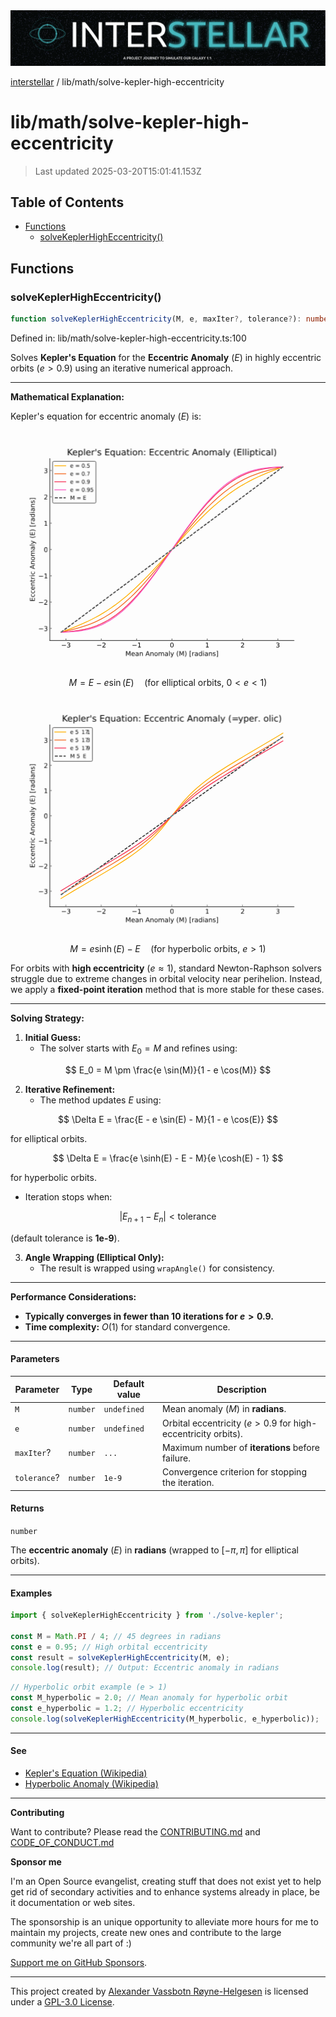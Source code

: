 <div><img alt="SPECCER logo" src="https://raw.githubusercontent.com/phun-ky/interstellar/main/public/interstellar-header.png" style="max-height:120px;"/></div>

[interstellar](../../README.md) / lib/math/solve-kepler-high-eccentricity

# lib/math/solve-kepler-high-eccentricity

> Last updated 2025-03-20T15:01:41.153Z

## Table of Contents

- [Functions](#functions)
  - [solveKeplerHighEccentricity()](#solvekeplerhigheccentricity)

## Functions

### solveKeplerHighEccentricity()

```ts
function solveKeplerHighEccentricity(M, e, maxIter?, tolerance?): number;
```

Defined in: lib/math/solve-kepler-high-eccentricity.ts:100

Solves **Kepler's Equation** for the **Eccentric Anomaly** ($E$) in highly
eccentric orbits ($e > 0.9$) using an iterative numerical approach.

---

**Mathematical Explanation:**

Kepler's equation for eccentric anomaly ($E$) is:

<svg xmlns="http://www.w3.org/2000/svg" xmlns:xlink="http://www.w3.org/1999/xlink" viewBox="0 0 576 432"><path d="M0 432h576V0H0z" style="fill:transparent"/><path d="M72 384.48h446.4V51.84H72z" style="fill:transparent"/><defs><path id="a" d="M0 0v-3.5" style="stroke:#fff;mix-blend-mode:difference;stroke-width:.8"/></defs><use xlink:href="#a" x="101.436" y="384.48" style="fill:#fff;stroke:#fff;mix-blend-mode:difference;stroke-width:.8"/><g style="fill:#fff;mix-blend-mode:difference" transform="matrix(.12 0 0 -.12 92.59 397.098)"><defs><path id="b" d="M678 2272h4006v-531H678v531z" transform="scale(.01563)"/><path id="c" d="M2597 2516q453-97 707-404 255-306 255-756 0-690-475-1069Q2609-91 1734-91q-293 0-604 58T488 141v609q262-153 574-231 313-78 654-78 593 0 904 234t311 681q0 413-289 645-289 233-804 233h-544v519h569q465 0 712 186t247 536q0 359-255 551-254 193-729 193-260 0-557-57-297-56-653-174v562q360 100 674 150t592 50q719 0 1137-327 419-326 419-882 0-388-222-655t-631-370z" transform="scale(.01563)"/></defs><use xlink:href="#b"/><use xlink:href="#c" x="83.789"/></g><use xlink:href="#a" x="166.024" y="384.48" style="fill:#fff;stroke:#fff;mix-blend-mode:difference;stroke-width:.8"/><g style="fill:#fff;mix-blend-mode:difference" transform="matrix(.12 0 0 -.12 157.179 397.098)"><defs><path id="d" d="M1228 531h2203V0H469v531q359 372 979 998 621 627 780 809 303 340 423 576 121 236 121 464 0 372-261 606-261 235-680 235-297 0-627-103-329-103-704-313v638q381 153 712 231 332 78 607 78 725 0 1156-363 431-362 431-968 0-288-108-546-107-257-392-607-78-91-497-524-418-433-1181-1211z" transform="scale(.01563)"/></defs><use xlink:href="#b"/><use xlink:href="#d" x="83.789"/></g><use xlink:href="#a" x="230.612" y="384.48" style="fill:#fff;stroke:#fff;mix-blend-mode:difference;stroke-width:.8"/><g style="fill:#fff;mix-blend-mode:difference" transform="matrix(.12 0 0 -.12 221.767 397.098)"><defs><path id="e" d="M794 531h1031v3560L703 3866v575l1116 225h631V531h1031V0H794v531z" transform="scale(.01563)"/></defs><use xlink:href="#b"/><use xlink:href="#e" x="83.789"/></g><use xlink:href="#a" x="295.2" y="384.48" style="fill:#fff;stroke:#fff;mix-blend-mode:difference;stroke-width:.8"/><g style="fill:#fff;mix-blend-mode:difference" transform="matrix(.12 0 0 -.12 291.382 397.098)"><defs><path id="f" d="M2034 4250q-487 0-733-480-245-479-245-1442 0-959 245-1439 246-480 733-480 491 0 736 480 246 480 246 1439 0 963-246 1442-245 480-736 480zm0 500q785 0 1199-621 414-620 414-1801 0-1178-414-1799Q2819-91 2034-91q-784 0-1198 620-414 621-414 1799 0 1181 414 1801 414 621 1198 621z" transform="scale(.01563)"/></defs><use xlink:href="#f"/></g><use xlink:href="#a" x="359.788" y="384.48" style="fill:#fff;stroke:#fff;mix-blend-mode:difference;stroke-width:.8"/><use xlink:href="#e" style="fill:#fff;mix-blend-mode:difference" transform="matrix(.12 0 0 -.12 355.97 397.098)"/><use xlink:href="#a" x="424.376" y="384.48" style="fill:#fff;stroke:#fff;mix-blend-mode:difference;stroke-width:.8"/><use xlink:href="#d" style="fill:#fff;mix-blend-mode:difference" transform="matrix(.12 0 0 -.12 420.558 397.098)"/><use xlink:href="#a" x="488.964" y="384.48" style="fill:#fff;stroke:#fff;mix-blend-mode:difference;stroke-width:.8"/><use xlink:href="#c" style="fill:#fff;mix-blend-mode:difference" transform="matrix(.12 0 0 -.12 485.146 397.098)"/><g style="fill:#fff;mix-blend-mode:difference" transform="matrix(.12 0 0 -.12 210.049 412.712)"><defs><path id="g" d="M628 4666h941l1190-3175 1197 3175h941V0h-616v4097L3078 897h-634L1241 4097V0H628v4666z" transform="scale(.01563)"/><path id="h" d="M3597 1894v-281H953q38-594 358-905t892-311q331 0 642 81t618 244V178Q3153 47 2828-22t-659-69q-838 0-1327 487-489 488-489 1320 0 859 464 1363 464 505 1252 505 706 0 1117-455 411-454 411-1235zm-575 169q-6 471-264 752-258 282-683 282-481 0-770-272t-333-766l2050 4z" transform="scale(.01563)"/><path id="i" d="M2194 1759q-697 0-966-159t-269-544q0-306 202-486 202-179 548-179 479 0 768 339t289 901v128h-572zm1147 238V0h-575v531q-197-318-491-470T1556-91q-537 0-855 302-317 302-317 808 0 590 395 890 396 300 1180 300h807v57q0 397-261 614t-733 217q-300 0-585-72-284-72-546-216v532q315 122 612 182 297 61 578 61 760 0 1135-394 375-393 375-1193z" transform="scale(.01563)"/><path id="j" d="M3513 2113V0h-575v2094q0 497-194 743-194 247-581 247-466 0-735-297-269-296-269-809V0H581v3500h578v-544q207 316 486 472 280 156 646 156 603 0 912-373 310-373 310-1098z" transform="scale(.01563)"/><path id="k" d="m2188 4044-857-2322h1716l-859 2322zm-357 622h716L4325 0h-656l-425 1197H1141L716 0H50l1781 4666z" transform="scale(.01563)"/><path id="l" d="M1959 3097q-462 0-731-361t-269-989q0-628 267-989 268-361 733-361 460 0 728 362 269 363 269 988 0 622-269 986-268 364-728 364zm0 487q750 0 1178-488 429-487 429-1349 0-859-429-1349Q2709-91 1959-91q-753 0-1180 489-426 490-426 1349 0 862 426 1349 427 488 1180 488z" transform="scale(.01563)"/><path id="m" d="M3328 2828q216 388 516 572t706 184q547 0 844-383 297-382 297-1088V0h-578v2094q0 503-179 746-178 244-543 244-447 0-707-297-259-296-259-809V0h-578v2094q0 506-178 748t-550 242q-441 0-701-298-259-298-259-808V0H581v3500h578v-544q197 322 472 475t653 153q382 0 649-194 267-193 395-562z" transform="scale(.01563)"/><path id="n" d="M603 4863h575V0H603v4863z" transform="scale(.01563)"/><path id="o" d="M2059-325q-243-625-475-815-231-191-618-191H506v481h338q237 0 368 113 132 112 291 531l103 262L191 3500h609L1894 763l1094 2737h609L2059-325z" transform="scale(.01563)"/><path id="p" d="M1984 4856q-418-718-622-1422-203-703-203-1425 0-721 205-1429t620-1424h-500Q1016-109 783 600T550 2009q0 697 231 1403 232 707 703 1444h500z" transform="scale(.01563)"/><path id="q" d="M513 4856h500q468-737 701-1444 233-706 233-1403 0-700-233-1409T1013-844H513q415 716 620 1424t205 1429q0 722-205 1425-205 704-620 1422z" transform="scale(.01563)"/><path id="r" d="M550 4863h1325v-447h-750V-397h750v-447H550v5707z" transform="scale(.01563)"/><path id="s" d="M2631 2963q-97 56-211 82-114 27-251 27-488 0-749-317t-261-911V0H581v3500h578v-544q182 319 472 473 291 155 707 155 59 0 131-8 72-7 159-23l3-590z" transform="scale(.01563)"/><path id="t" d="M2906 2969v1894h575V0h-575v525q-181-312-458-464-276-152-664-152-634 0-1033 506-398 507-398 1332t398 1331q399 506 1033 506 388 0 664-152 277-151 458-463zM947 1747q0-634 261-995t717-361q456 0 718 361 263 361 263 995t-263 995q-262 361-718 361t-717-361q-261-361-261-995z" transform="scale(.01563)"/><path id="u" d="M603 3500h575V0H603v3500zm0 1363h575v-729H603v729z" transform="scale(.01563)"/><path id="v" d="M2834 3397v-544q-243 125-506 187-262 63-544 63-428 0-642-131t-214-394q0-200 153-314t616-217l197-44q612-131 870-370t258-667q0-488-386-773Q2250-91 1575-91q-281 0-586 55T347 128v594q319-166 628-249 309-82 613-82 406 0 624 139 219 139 219 392 0 234-158 359-157 125-692 241l-200 47q-534 112-772 345-237 233-237 639 0 494 350 762 350 269 994 269 318 0 599-47 282-46 519-140z" transform="scale(.01563)"/><path id="w" d="M1947 4863V-844H622v447h747v4813H622v447h1325z" transform="scale(.01563)"/></defs><use xlink:href="#g"/><use xlink:href="#h" x="86.279"/><use xlink:href="#i" x="147.803"/><use xlink:href="#j" x="209.082"/><use xlink:href="#DejaVuSans-20" x="272.461"/><use xlink:href="#k" x="304.248"/><use xlink:href="#j" x="372.656"/><use xlink:href="#l" x="436.035"/><use xlink:href="#m" x="497.217"/><use xlink:href="#i" x="594.629"/><use xlink:href="#n" x="655.908"/><use xlink:href="#o" x="683.691"/><use xlink:href="#DejaVuSans-20" x="742.871"/><use xlink:href="#p" x="774.658"/><use xlink:href="#g" x="813.672"/><use xlink:href="#q" x="899.951"/><use xlink:href="#DejaVuSans-20" x="938.965"/><use xlink:href="#r" x="970.752"/><use xlink:href="#s" x="1009.766"/><use xlink:href="#i" x="1050.879"/><use xlink:href="#t" x="1112.158"/><use xlink:href="#u" x="1175.635"/><use xlink:href="#i" x="1203.418"/><use xlink:href="#j" x="1264.697"/><use xlink:href="#v" x="1328.076"/><use xlink:href="#w" x="1380.176"/></g><defs><path id="x" d="M0 0h3.5" style="stroke:#fff;mix-blend-mode:difference;stroke-width:.8"/></defs><use xlink:href="#x" x="72" y="362.545" style="fill:#fff;stroke:#fff;mix-blend-mode:difference;stroke-width:.8"/><g style="fill:#fff;mix-blend-mode:difference" transform="matrix(.12 0 0 -.12 50.81 367.104)"><use xlink:href="#b"/><use xlink:href="#c" x="83.789"/></g><use xlink:href="#x" x="72" y="314.417" style="fill:#fff;stroke:#fff;mix-blend-mode:difference;stroke-width:.8"/><g style="fill:#fff;mix-blend-mode:difference" transform="matrix(.12 0 0 -.12 50.81 318.976)"><use xlink:href="#b"/><use xlink:href="#d" x="83.789"/></g><use xlink:href="#x" x="72" y="266.288" style="fill:#fff;stroke:#fff;mix-blend-mode:difference;stroke-width:.8"/><g style="fill:#fff;mix-blend-mode:difference" transform="matrix(.12 0 0 -.12 50.81 270.848)"><use xlink:href="#b"/><use xlink:href="#e" x="83.789"/></g><use xlink:href="#x" x="72" y="218.16" style="fill:#fff;stroke:#fff;mix-blend-mode:difference;stroke-width:.8"/><use xlink:href="#f" style="fill:#fff;mix-blend-mode:difference" transform="matrix(.12 0 0 -.12 60.865 222.72)"/><use xlink:href="#x" x="72" y="170.032" style="fill:#fff;stroke:#fff;mix-blend-mode:difference;stroke-width:.8"/><use xlink:href="#e" style="fill:#fff;mix-blend-mode:difference" transform="matrix(.12 0 0 -.12 60.865 174.59)"/><use xlink:href="#x" x="72" y="121.903" style="fill:#fff;stroke:#fff;mix-blend-mode:difference;stroke-width:.8"/><use xlink:href="#d" style="fill:#fff;mix-blend-mode:difference" transform="matrix(.12 0 0 -.12 60.865 126.462)"/><use xlink:href="#x" x="72" y="73.775" style="fill:#fff;stroke:#fff;mix-blend-mode:difference;stroke-width:.8"/><use xlink:href="#c" style="fill:#fff;mix-blend-mode:difference" transform="matrix(.12 0 0 -.12 60.865 78.334)"/><g style="fill:#fff;mix-blend-mode:difference" transform="matrix(0 -.12 -.12 0 44.314 313.246)"><defs><path id="y" d="M628 4666h2950v-532H1259V2753h2222v-531H1259V531h2375V0H628v4666z" transform="scale(.01563)"/><path id="z" d="M3122 3366v-538q-244 135-489 202t-495 67q-560 0-870-355-309-354-309-995t309-996q310-354 870-354 250 0 495 67t489 202V134Q2881 22 2623-34q-257-57-548-57-791 0-1257 497-465 497-465 1341 0 856 470 1346 471 491 1290 491 265 0 518-55 253-54 491-163z" transform="scale(.01563)"/><path id="A" d="M1172 4494v-994h1184v-447H1172V1153q0-428 117-550t477-122h590V0h-590q-666 0-919 248-253 249-253 905v1900H172v447h422v994h578z" transform="scale(.01563)"/></defs><use xlink:href="#y"/><use xlink:href="#z" x="63.184"/><use xlink:href="#z" x="118.164"/><use xlink:href="#h" x="173.145"/><use xlink:href="#j" x="234.668"/><use xlink:href="#A" x="298.047"/><use xlink:href="#s" x="337.256"/><use xlink:href="#u" x="378.369"/><use xlink:href="#z" x="406.152"/><use xlink:href="#DejaVuSans-20" x="461.133"/><use xlink:href="#k" x="492.92"/><use xlink:href="#j" x="561.328"/><use xlink:href="#l" x="624.707"/><use xlink:href="#m" x="685.889"/><use xlink:href="#i" x="783.301"/><use xlink:href="#n" x="844.58"/><use xlink:href="#o" x="872.363"/><use xlink:href="#DejaVuSans-20" x="931.543"/><use xlink:href="#p" x="963.33"/><use xlink:href="#y" x="1002.344"/><use xlink:href="#q" x="1065.527"/><use xlink:href="#DejaVuSans-20" x="1104.541"/><use xlink:href="#r" x="1136.328"/><use xlink:href="#s" x="1175.342"/><use xlink:href="#i" x="1216.455"/><use xlink:href="#t" x="1277.734"/><use xlink:href="#u" x="1341.211"/><use xlink:href="#i" x="1368.994"/><use xlink:href="#j" x="1430.273"/><use xlink:href="#v" x="1493.652"/><use xlink:href="#w" x="1545.752"/></g><path d="m92.29 369.36 19.326-7.307 11.188-4.48 9.153-3.904 8.137-3.702 8.137-3.959 7.12-3.701 7.119-3.944 7.12-4.202 7.12-4.474 7.119-4.756 7.12-5.045 7.12-5.337 7.119-5.628 7.12-5.915 7.119-6.196 7.12-6.465 8.136-7.7 8.137-8.008 9.154-9.337 10.17-10.723 11.189-12.13 15.256-16.902 30.513-33.899 11.188-12.073 10.17-10.656 9.154-9.263 8.137-7.934 8.137-7.619 7.12-6.39 7.119-6.116 7.12-5.834 7.12-5.545 7.119-5.253 7.12-4.962 7.119-4.674 7.12-4.396 7.12-4.126 7.119-3.873 7.12-3.636 8.136-3.892 8.137-3.643 9.154-3.85 10.17-4.039 14.24-5.395 4.068-1.517h0" clip-path="url(#B)" style="fill:none;stroke:#ffaf00;stroke-width:1.5;stroke-linecap:square"/><path d="m92.29 369.36 17.291-3.973 9.154-2.32 8.137-2.287 7.12-2.222 7.12-2.468 6.102-2.338 6.102-2.563 6.103-2.807 6.102-3.066 6.103-3.339 6.102-3.621 6.103-3.913 6.102-4.21 6.103-4.51 6.102-4.81 6.103-5.108 6.102-5.4 6.103-5.687 6.103-5.962 7.12-7.286 7.119-7.62 7.12-7.925 8.136-9.39 9.154-10.923 10.17-12.49 14.24-17.88 27.461-34.566 10.171-12.424 9.154-10.846 8.137-9.305 7.12-7.84 7.119-7.528 7.12-7.186 6.102-5.871 6.103-5.593 6.102-5.304 6.103-5.009 6.102-4.71 6.103-4.41 6.102-4.11 6.103-3.815 6.102-3.526 6.103-3.246 6.102-2.978 6.103-2.724 6.103-2.487 6.102-2.266 7.12-2.394 7.12-2.159 8.136-2.227 9.154-2.274 13.222-3.03 2.034-.454h0" clip-path="url(#B)" style="fill:none;stroke:#f46920;stroke-width:1.5;stroke-linecap:square"/><path d="m92.29 369.36 15.257-1.232 9.154-.974 7.12-.973 6.102-1.03 6.103-1.24 6.102-1.484 5.086-1.441 5.085-1.643 5.086-1.857 5.085-2.085 5.085-2.322 5.086-2.569 5.085-2.823 5.086-3.083 5.085-3.348 5.086-3.615 5.085-3.883 5.086-4.152 5.085-4.416 5.085-4.679 6.103-5.951 6.102-6.308 6.103-6.649 6.103-6.97 7.12-8.51 7.119-8.88 8.136-10.544 9.154-12.283 10.171-14.04 15.256-21.496 19.325-27.182 10.171-13.932 9.154-12.145 8.137-10.393 7.12-8.726 7.119-8.339 6.102-6.812 6.103-6.48 6.102-6.132 6.103-5.768 5.085-4.522 5.086-4.258 5.085-3.99 5.086-3.723 5.085-3.455 5.086-3.188 5.085-2.927 5.085-2.67 5.086-2.42 5.085-2.178 5.086-1.947 5.085-1.727 5.086-1.52 6.102-1.57 6.103-1.32 6.102-1.095 7.12-1.04 8.137-.933 10.17-.907 8.137-.621h0" clip-path="url(#B)" style="fill:none;stroke:#f53255;stroke-width:1.5;stroke-linecap:square"/><path d="m92.29 369.36 15.257-.669 8.137-.562 7.12-.7 6.102-.8 6.103-1.018 6.102-1.268 5.086-1.27 5.085-1.48 5.085-1.703 5.086-1.941 5.085-2.19 5.086-2.448 5.085-2.716 5.086-2.988 5.085-3.267 5.086-3.549 5.085-3.832 5.085-4.115 5.086-4.396 5.085-4.673 5.086-4.944 6.102-6.282 6.103-6.648 6.102-6.994 6.103-7.319 7.12-8.916 7.12-9.28 8.136-10.99 9.154-12.761 11.188-15.998 35.598-51.257 9.153-12.632 8.137-10.845 7.12-9.13 7.12-8.746 6.102-7.16 6.102-6.822 6.103-6.467 6.103-6.094 5.085-4.782 5.085-4.507 5.086-4.228 5.085-3.945 5.086-3.662 5.085-3.38 5.086-3.1 5.085-2.823 5.085-2.554 5.086-2.292 5.085-2.04 5.086-1.797 5.085-1.567 5.086-1.352 5.085-1.151 6.103-1.14 6.102-.904 7.12-.802 7.12-.58 9.153-.515 10.171-.409h0" clip-path="url(#B)" style="fill:none;stroke:#f857c1;stroke-width:1.5;stroke-linecap:square"/><path d="m92.29 369.36 405.82-302.4" clip-path="url(#B)" style="fill:none;stroke-dasharray:5.55,2.4;stroke-dashoffset:0;stroke:#fff;mix-blend-mode:difference;stroke-width:1.5"/><path d="M72 384.48V51.84M72 384.48h446.4" style="fill:none;stroke:#fff;mix-blend-mode:difference;stroke-linejoin:miter;stroke-linecap:square"/><g style="fill:#fff;mix-blend-mode:difference" transform="matrix(.16 0 0 -.16 103.35 45.84)"><defs><path id="C" d="M628 4666h631V2694l2094 1972h813L1850 2491 4331 0h-831L1259 2247V0H628v4666z" transform="scale(.01563)"/><path id="D" d="M1159 525v-1856H581v4831h578v-531q182 312 458 463 277 152 661 152 638 0 1036-506 399-506 399-1331T3314 415Q2916-91 2278-91q-384 0-661 152-276 152-458 464zm1957 1222q0 634-261 995t-717 361q-457 0-718-361t-261-995q0-634 261-995t718-361q456 0 717 361t261 995z" transform="scale(.01563)"/><path id="E" d="M1147 4666V2931H616v1735h531z" transform="scale(.01563)"/><path id="F" d="M947 1747q0-634 261-995t717-361q456 0 718 361 263 361 263 995t-263 995q-262 361-718 361t-717-361q-261-361-261-995zM2906 525q-181-312-458-464-276-152-664-152-634 0-1033 506-398 507-398 1332t398 1331q399 506 1033 506 388 0 664-152 277-151 458-463v531h575v-4831h-575V525z" transform="scale(.01563)"/><path id="G" d="M544 1381v2119h575V1403q0-497 193-746 194-248 582-248 465 0 735 297 271 297 271 810v1984h575V0h-575v538q-209-319-486-474-276-155-642-155-603 0-916 375-312 375-312 1097zm1447 2203z" transform="scale(.01563)"/><path id="H" d="M750 794h659V0H750v794zm0 2515h659v-793H750v793z" transform="scale(.01563)"/></defs><use xlink:href="#C"/><use xlink:href="#h" x="60.576"/><use xlink:href="#D" x="122.1"/><use xlink:href="#n" x="185.576"/><use xlink:href="#h" x="213.359"/><use xlink:href="#s" x="274.883"/><use xlink:href="#E" x="315.996"/><use xlink:href="#v" x="343.486"/><use xlink:href="#DejaVuSans-20" x="395.586"/><use xlink:href="#y" x="427.373"/><use xlink:href="#F" x="490.557"/><use xlink:href="#G" x="554.033"/><use xlink:href="#i" x="617.412"/><use xlink:href="#A" x="678.691"/><use xlink:href="#u" x="717.9"/><use xlink:href="#l" x="745.684"/><use xlink:href="#j" x="806.865"/><use xlink:href="#H" x="870.244"/><use xlink:href="#DejaVuSans-20" x="903.936"/><use xlink:href="#y" x="935.723"/><use xlink:href="#z" x="998.906"/><use xlink:href="#z" x="1053.887"/><use xlink:href="#h" x="1108.867"/><use xlink:href="#j" x="1170.391"/><use xlink:href="#A" x="1233.77"/><use xlink:href="#s" x="1272.979"/><use xlink:href="#u" x="1314.092"/><use xlink:href="#z" x="1341.875"/><use xlink:href="#DejaVuSans-20" x="1396.855"/><use xlink:href="#k" x="1428.643"/><use xlink:href="#j" x="1497.051"/><use xlink:href="#l" x="1560.43"/><use xlink:href="#m" x="1621.611"/><use xlink:href="#i" x="1719.023"/><use xlink:href="#n" x="1780.303"/><use xlink:href="#o" x="1808.086"/><use xlink:href="#DejaVuSans-20" x="1867.266"/><use xlink:href="#p" x="1899.053"/><use xlink:href="#y" x="1938.066"/><use xlink:href="#n" x="2001.25"/><use xlink:href="#n" x="2029.033"/><use xlink:href="#u" x="2056.816"/><use xlink:href="#D" x="2084.6"/><use xlink:href="#A" x="2148.076"/><use xlink:href="#u" x="2187.285"/><use xlink:href="#z" x="2215.068"/><use xlink:href="#i" x="2270.049"/><use xlink:href="#n" x="2331.328"/><use xlink:href="#q" x="2359.111"/></g><path d="M79 133.23h75.155q2 0 2-2V58.84q0-2-2-2H79q-2 0-2 2v72.39q0 2 2 2z" style="fill:transparent;opacity:.8;stroke:#fff;mix-blend-mode:difference;stroke-linejoin:miter"/><path d="M81 64.938h20" style="fill:none;stroke:#ffaf00;stroke-width:1.5;stroke-linecap:square"/><g style="fill:#fff;mix-blend-mode:difference" transform="matrix(.1 0 0 -.1 109 68.438)"><defs><path id="I" d="M678 2906h4006v-525H678v525zm0-1275h4006v-531H678v531z" transform="scale(.01563)"/><path id="J" d="M684 794h660V0H684v794z" transform="scale(.01563)"/><path id="K" d="M691 4666h2478v-532H1269V2991q137 47 274 70 138 23 276 23 781 0 1237-428 457-428 457-1159 0-753-469-1171Q2575-91 1722-91q-294 0-599 50Q819 9 494 109v635q281-153 581-228t634-75q541 0 856 284 316 284 316 772 0 487-316 771-315 285-856 285-253 0-505-56-251-56-513-175v2344z" transform="scale(.01563)"/></defs><use xlink:href="#h"/><use xlink:href="#DejaVuSans-20" x="61.523"/><use xlink:href="#I" x="93.311"/><use xlink:href="#DejaVuSans-20" x="177.1"/><use xlink:href="#f" x="208.887"/><use xlink:href="#J" x="272.51"/><use xlink:href="#K" x="304.297"/></g><path d="M81 79.617h20" style="fill:none;stroke:#f46920;stroke-width:1.5;stroke-linecap:square"/><g style="fill:#fff;mix-blend-mode:difference" transform="matrix(.1 0 0 -.1 109 83.117)"><defs><path id="L" d="M525 4666h3000v-269L1831 0h-659l1594 4134H525v532z" transform="scale(.01563)"/></defs><use xlink:href="#h"/><use xlink:href="#DejaVuSans-20" x="61.523"/><use xlink:href="#I" x="93.311"/><use xlink:href="#DejaVuSans-20" x="177.1"/><use xlink:href="#f" x="208.887"/><use xlink:href="#J" x="272.51"/><use xlink:href="#L" x="304.297"/></g><path d="M81 94.295h20" style="fill:none;stroke:#f53255;stroke-width:1.5;stroke-linecap:square"/><g style="fill:#fff;mix-blend-mode:difference" transform="matrix(.1 0 0 -.1 109 97.795)"><defs><path id="M" d="M703 97v575q238-113 481-172 244-59 479-59 625 0 954 420 330 420 377 1277-181-269-460-413-278-144-615-144-700 0-1108 423-408 424-408 1159 0 718 425 1152 425 435 1131 435 810 0 1236-621 427-620 427-1801 0-1103-524-1761Q2575-91 1691-91q-238 0-482 47Q966 3 703 97zm1256 1978q425 0 673 290 249 291 249 798 0 503-249 795-248 292-673 292t-673-292q-248-292-248-795 0-507 248-798 248-290 673-290z" transform="scale(.01563)"/></defs><use xlink:href="#h"/><use xlink:href="#DejaVuSans-20" x="61.523"/><use xlink:href="#I" x="93.311"/><use xlink:href="#DejaVuSans-20" x="177.1"/><use xlink:href="#f" x="208.887"/><use xlink:href="#J" x="272.51"/><use xlink:href="#M" x="304.297"/></g><path d="M81 108.973h20" style="fill:none;stroke:#f857c1;stroke-width:1.5;stroke-linecap:square"/><g style="fill:#fff;mix-blend-mode:difference" transform="matrix(.1 0 0 -.1 109 112.473)"><use xlink:href="#h"/><use xlink:href="#DejaVuSans-20" x="61.523"/><use xlink:href="#I" x="93.311"/><use xlink:href="#DejaVuSans-20" x="177.1"/><use xlink:href="#f" x="208.887"/><use xlink:href="#J" x="272.51"/><use xlink:href="#M" x="304.297"/><use xlink:href="#K" x="367.92"/></g><path d="M81 123.65h20" style="fill:none;stroke-dasharray:5.55,2.4;stroke-dashoffset:0;stroke:#fff;mix-blend-mode:difference;stroke-width:1.5"/><g style="fill:#fff;mix-blend-mode:difference" transform="matrix(.1 0 0 -.1 109 127.15)"><use xlink:href="#g"/><use xlink:href="#DejaVuSans-20" x="86.279"/><use xlink:href="#I" x="118.066"/><use xlink:href="#DejaVuSans-20" x="201.855"/><use xlink:href="#y" x="233.643"/></g><defs><clipPath id="B"><path d="M72 51.84h446.4v332.64H72z"/></clipPath></defs></svg>

$$
M = E - e \sin(E) \quad \text{(for elliptical orbits, } 0 < e < 1\text{)}
$$

<svg xmlns="http://www.w3.org/2000/svg" xmlns:xlink="http://www.w3.org/1999/xlink" viewBox="0 0 576 432"><path d="M0 432h576V0H0z" style="fill:transparent"/><path d="M72 384.48h446.4V51.84H72z" style="fill:transparent"/><defs><path id="a" d="M0 0v-3.5" style="stroke:#fff;mix-blend-mode:difference;stroke-width:.8"/></defs><use xlink:href="#a" x="101.436" y="384.48" style="fill:#fff;stroke:#fff;mix-blend-mode:difference;stroke-width:.8"/><g style="fill:#fff;mix-blend-mode:difference" transform="matrix(.12 0 0 -.12 92.59 397.098)"><defs><path id="b" d="M678 2272h4006v-531H678v531z" transform="scale(.01563)"/><path id="c" d="M2597 2516q453-97 707-404 255-306 255-756 0-690-475-1069Q2609-91 1734-91q-293 0-604 58T488 141v609q262-153 574-231 313-78 654-78 593 0 904 234t311 681q0 413-289 645-289 233-804 233h-544v519h569q465 0 712 186t247 536q0 359-255 551-254 193-729 193-260 0-557-57-297-56-653-174v562q360 100 674 150t592 50q719 0 1137-327 419-326 419-882 0-388-222-655t-631-370z" transform="scale(.01563)"/></defs><use xlink:href="#b"/><use xlink:href="#c" x="83.789"/></g><use xlink:href="#a" x="166.024" y="384.48" style="fill:#fff;stroke:#fff;mix-blend-mode:difference;stroke-width:.8"/><g style="fill:#fff;mix-blend-mode:difference" transform="matrix(.12 0 0 -.12 157.179 397.098)"><defs><path id="d" d="M1228 531h2203V0H469v531q359 372 979 998 621 627 780 809 303 340 423 576 121 236 121 464 0 372-261 606-261 235-680 235-297 0-627-103-329-103-704-313v638q381 153 712 231 332 78 607 78 725 0 1156-363 431-362 431-968 0-288-108-546-107-257-392-607-78-91-497-524-418-433-1181-1211z" transform="scale(.01563)"/></defs><use xlink:href="#b"/><use xlink:href="#d" x="83.789"/></g><use xlink:href="#a" x="230.612" y="384.48" style="fill:#fff;stroke:#fff;mix-blend-mode:difference;stroke-width:.8"/><g style="fill:#fff;mix-blend-mode:difference" transform="matrix(.12 0 0 -.12 221.767 397.098)"><defs><path id="e" d="M794 531h1031v3560L703 3866v575l1116 225h631V531h1031V0H794v531z" transform="scale(.01563)"/></defs><use xlink:href="#b"/><use xlink:href="#e" x="83.789"/></g><use xlink:href="#a" x="295.2" y="384.48" style="fill:#fff;stroke:#fff;mix-blend-mode:difference;stroke-width:.8"/><g style="fill:#fff;mix-blend-mode:difference" transform="matrix(.12 0 0 -.12 291.382 397.098)"><defs><path id="f" d="M2034 4250q-487 0-733-480-245-479-245-1442 0-959 245-1439 246-480 733-480 491 0 736 480 246 480 246 1439 0 963-246 1442-245 480-736 480zm0 500q785 0 1199-621 414-620 414-1801 0-1178-414-1799Q2819-91 2034-91q-784 0-1198 620-414 621-414 1799 0 1181 414 1801 414 621 1198 621z" transform="scale(.01563)"/></defs><use xlink:href="#f"/></g><use xlink:href="#a" x="359.788" y="384.48" style="fill:#fff;stroke:#fff;mix-blend-mode:difference;stroke-width:.8"/><use xlink:href="#e" style="fill:#fff;mix-blend-mode:difference" transform="matrix(.12 0 0 -.12 355.97 397.098)"/><use xlink:href="#a" x="424.376" y="384.48" style="fill:#fff;stroke:#fff;mix-blend-mode:difference;stroke-width:.8"/><use xlink:href="#d" style="fill:#fff;mix-blend-mode:difference" transform="matrix(.12 0 0 -.12 420.558 397.098)"/><use xlink:href="#a" x="488.964" y="384.48" style="fill:#fff;stroke:#fff;mix-blend-mode:difference;stroke-width:.8"/><use xlink:href="#c" style="fill:#fff;mix-blend-mode:difference" transform="matrix(.12 0 0 -.12 485.146 397.098)"/><g style="fill:#fff;mix-blend-mode:difference" transform="matrix(.12 0 0 -.12 210.049 412.712)"><defs><path id="g" d="M628 4666h941l1190-3175 1197 3175h941V0h-616v4097L3078 897h-634L1241 4097V0H628v4666z" transform="scale(.01563)"/><path id="h" d="M3597 1894v-281H953q38-594 358-905t892-311q331 0 642 81t618 244V178Q3153 47 2828-22t-659-69q-838 0-1327 487-489 488-489 1320 0 859 464 1363 464 505 1252 505 706 0 1117-455 411-454 411-1235zm-575 169q-6 471-264 752-258 282-683 282-481 0-770-272t-333-766l2050 4z" transform="scale(.01563)"/><path id="i" d="M2194 1759q-697 0-966-159t-269-544q0-306 202-486 202-179 548-179 479 0 768 339t289 901v128h-572zm1147 238V0h-575v531q-197-318-491-470T1556-91q-537 0-855 302-317 302-317 808 0 590 395 890 396 300 1180 300h807v57q0 397-261 614t-733 217q-300 0-585-72-284-72-546-216v532q315 122 612 182 297 61 578 61 760 0 1135-394 375-393 375-1193z" transform="scale(.01563)"/><path id="j" d="M3513 2113V0h-575v2094q0 497-194 743-194 247-581 247-466 0-735-297-269-296-269-809V0H581v3500h578v-544q207 316 486 472 280 156 646 156 603 0 912-373 310-373 310-1098z" transform="scale(.01563)"/><path id="k" d="m2188 4044-857-2322h1716l-859 2322zm-357 622h716L4325 0h-656l-425 1197H1141L716 0H50l1781 4666z" transform="scale(.01563)"/><path id="l" d="M1959 3097q-462 0-731-361t-269-989q0-628 267-989 268-361 733-361 460 0 728 362 269 363 269 988 0 622-269 986-268 364-728 364zm0 487q750 0 1178-488 429-487 429-1349 0-859-429-1349Q2709-91 1959-91q-753 0-1180 489-426 490-426 1349 0 862 426 1349 427 488 1180 488z" transform="scale(.01563)"/><path id="m" d="M3328 2828q216 388 516 572t706 184q547 0 844-383 297-382 297-1088V0h-578v2094q0 503-179 746-178 244-543 244-447 0-707-297-259-296-259-809V0h-578v2094q0 506-178 748t-550 242q-441 0-701-298-259-298-259-808V0H581v3500h578v-544q197 322 472 475t653 153q382 0 649-194 267-193 395-562z" transform="scale(.01563)"/><path id="n" d="M603 4863h575V0H603v4863z" transform="scale(.01563)"/><path id="o" d="M2059-325q-243-625-475-815-231-191-618-191H506v481h338q237 0 368 113 132 112 291 531l103 262L191 3500h609L1894 763l1094 2737h609L2059-325z" transform="scale(.01563)"/><path id="p" d="M1984 4856q-418-718-622-1422-203-703-203-1425 0-721 205-1429t620-1424h-500Q1016-109 783 600T550 2009q0 697 231 1403 232 707 703 1444h500z" transform="scale(.01563)"/><path id="q" d="M513 4856h500q468-737 701-1444 233-706 233-1403 0-700-233-1409T1013-844H513q415 716 620 1424t205 1429q0 722-205 1425-205 704-620 1422z" transform="scale(.01563)"/><path id="r" d="M550 4863h1325v-447h-750V-397h750v-447H550v5707z" transform="scale(.01563)"/><path id="s" d="M2631 2963q-97 56-211 82-114 27-251 27-488 0-749-317t-261-911V0H581v3500h578v-544q182 319 472 473 291 155 707 155 59 0 131-8 72-7 159-23l3-590z" transform="scale(.01563)"/><path id="t" d="M2906 2969v1894h575V0h-575v525q-181-312-458-464-276-152-664-152-634 0-1033 506-398 507-398 1332t398 1331q399 506 1033 506 388 0 664-152 277-151 458-463zM947 1747q0-634 261-995t717-361q456 0 718 361 263 361 263 995t-263 995q-262 361-718 361t-717-361q-261-361-261-995z" transform="scale(.01563)"/><path id="u" d="M603 3500h575V0H603v3500zm0 1363h575v-729H603v729z" transform="scale(.01563)"/><path id="v" d="M2834 3397v-544q-243 125-506 187-262 63-544 63-428 0-642-131t-214-394q0-200 153-314t616-217l197-44q612-131 870-370t258-667q0-488-386-773Q2250-91 1575-91q-281 0-586 55T347 128v594q319-166 628-249 309-82 613-82 406 0 624 139 219 139 219 392 0 234-158 359-157 125-692 241l-200 47q-534 112-772 345-237 233-237 639 0 494 350 762 350 269 994 269 318 0 599-47 282-46 519-140z" transform="scale(.01563)"/><path id="w" d="M1947 4863V-844H622v447h747v4813H622v447h1325z" transform="scale(.01563)"/></defs><use xlink:href="#g"/><use xlink:href="#h" x="86.279"/><use xlink:href="#i" x="147.803"/><use xlink:href="#j" x="209.082"/><use xlink:href="#DejaVuSans-20" x="272.461"/><use xlink:href="#k" x="304.248"/><use xlink:href="#j" x="372.656"/><use xlink:href="#l" x="436.035"/><use xlink:href="#m" x="497.217"/><use xlink:href="#i" x="594.629"/><use xlink:href="#n" x="655.908"/><use xlink:href="#o" x="683.691"/><use xlink:href="#DejaVuSans-20" x="742.871"/><use xlink:href="#p" x="774.658"/><use xlink:href="#g" x="813.672"/><use xlink:href="#q" x="899.951"/><use xlink:href="#DejaVuSans-20" x="938.965"/><use xlink:href="#r" x="970.752"/><use xlink:href="#s" x="1009.766"/><use xlink:href="#i" x="1050.879"/><use xlink:href="#t" x="1112.158"/><use xlink:href="#u" x="1175.635"/><use xlink:href="#i" x="1203.418"/><use xlink:href="#j" x="1264.697"/><use xlink:href="#v" x="1328.076"/><use xlink:href="#w" x="1380.176"/></g><defs><path id="x" d="M0 0h3.5" style="stroke:#fff;mix-blend-mode:difference;stroke-width:.8"/></defs><use xlink:href="#x" x="72" y="356.182" style="fill:#fff;stroke:#fff;mix-blend-mode:difference;stroke-width:.8"/><g style="fill:#fff;mix-blend-mode:difference" transform="matrix(.12 0 0 -.12 50.81 360.741)"><use xlink:href="#b"/><use xlink:href="#c" x="83.789"/></g><use xlink:href="#x" x="72" y="310.175" style="fill:#fff;stroke:#fff;mix-blend-mode:difference;stroke-width:.8"/><g style="fill:#fff;mix-blend-mode:difference" transform="matrix(.12 0 0 -.12 50.81 314.734)"><use xlink:href="#b"/><use xlink:href="#d" x="83.789"/></g><use xlink:href="#x" x="72" y="264.167" style="fill:#fff;stroke:#fff;mix-blend-mode:difference;stroke-width:.8"/><g style="fill:#fff;mix-blend-mode:difference" transform="matrix(.12 0 0 -.12 50.81 268.726)"><use xlink:href="#b"/><use xlink:href="#e" x="83.789"/></g><use xlink:href="#x" x="72" y="218.16" style="fill:#fff;stroke:#fff;mix-blend-mode:difference;stroke-width:.8"/><use xlink:href="#f" style="fill:#fff;mix-blend-mode:difference" transform="matrix(.12 0 0 -.12 60.865 222.72)"/><use xlink:href="#x" x="72" y="172.153" style="fill:#fff;stroke:#fff;mix-blend-mode:difference;stroke-width:.8"/><use xlink:href="#e" style="fill:#fff;mix-blend-mode:difference" transform="matrix(.12 0 0 -.12 60.865 176.712)"/><use xlink:href="#x" x="72" y="126.145" style="fill:#fff;stroke:#fff;mix-blend-mode:difference;stroke-width:.8"/><use xlink:href="#d" style="fill:#fff;mix-blend-mode:difference" transform="matrix(.12 0 0 -.12 60.865 130.704)"/><use xlink:href="#x" x="72" y="80.138" style="fill:#fff;stroke:#fff;mix-blend-mode:difference;stroke-width:.8"/><use xlink:href="#c" style="fill:#fff;mix-blend-mode:difference" transform="matrix(.12 0 0 -.12 60.865 84.697)"/><g style="fill:#fff;mix-blend-mode:difference" transform="matrix(0 -.12 -.12 0 44.314 313.246)"><defs><path id="y" d="M628 4666h2950v-532H1259V2753h2222v-531H1259V531h2375V0H628v4666z" transform="scale(.01563)"/><path id="z" d="M3122 3366v-538q-244 135-489 202t-495 67q-560 0-870-355-309-354-309-995t309-996q310-354 870-354 250 0 495 67t489 202V134Q2881 22 2623-34q-257-57-548-57-791 0-1257 497-465 497-465 1341 0 856 470 1346 471 491 1290 491 265 0 518-55 253-54 491-163z" transform="scale(.01563)"/><path id="A" d="M1172 4494v-994h1184v-447H1172V1153q0-428 117-550t477-122h590V0h-590q-666 0-919 248-253 249-253 905v1900H172v447h422v994h578z" transform="scale(.01563)"/></defs><use xlink:href="#y"/><use xlink:href="#z" x="63.184"/><use xlink:href="#z" x="118.164"/><use xlink:href="#h" x="173.145"/><use xlink:href="#j" x="234.668"/><use xlink:href="#A" x="298.047"/><use xlink:href="#s" x="337.256"/><use xlink:href="#u" x="378.369"/><use xlink:href="#z" x="406.152"/><use xlink:href="#DejaVuSans-20" x="461.133"/><use xlink:href="#k" x="492.92"/><use xlink:href="#j" x="561.328"/><use xlink:href="#l" x="624.707"/><use xlink:href="#m" x="685.889"/><use xlink:href="#i" x="783.301"/><use xlink:href="#n" x="844.58"/><use xlink:href="#o" x="872.363"/><use xlink:href="#DejaVuSans-20" x="931.543"/><use xlink:href="#p" x="963.33"/><use xlink:href="#y" x="1002.344"/><use xlink:href="#q" x="1065.527"/><use xlink:href="#DejaVuSans-20" x="1104.541"/><use xlink:href="#r" x="1136.328"/><use xlink:href="#s" x="1175.342"/><use xlink:href="#i" x="1216.455"/><use xlink:href="#t" x="1277.734"/><use xlink:href="#u" x="1341.211"/><use xlink:href="#i" x="1368.994"/><use xlink:href="#j" x="1430.273"/><use xlink:href="#v" x="1493.652"/><use xlink:href="#w" x="1545.752"/></g><path d="m92.29 369.36 21.36-12.873 25.427-15.05 40.683-24.047 14.24-8.697 11.188-7.08 9.153-6.027 8.137-5.595 8.137-5.881 7.12-5.437 6.102-4.922 6.103-5.207 6.102-5.535 5.086-4.897 5.085-5.18 5.085-5.48 5.086-5.786 6.102-7.323 7.12-8.963 19.325-24.65 6.102-7.257 5.086-5.725 5.085-5.42 5.086-5.121 5.085-4.843 6.103-5.477 6.102-5.157 6.103-4.878 7.12-5.395 7.119-5.128 8.137-5.595 9.153-6.028 11.188-7.079 13.222-8.084 18.308-10.902 60.008-35.52 10.171-6.161h0" clip-path="url(#B)" style="fill:none;stroke:#ffaf00;stroke-width:1.5;stroke-linecap:square"/><path d="m92.29 361.7 21.36-12.854 24.41-14.414 47.803-28.142 14.24-8.704 11.187-7.099 9.154-6.05 8.137-5.615 8.136-5.894 7.12-5.433 7.12-5.734 6.102-5.188 6.103-5.464 6.102-5.753 6.103-6.043 7.12-7.382 9.153-9.874 16.274-17.668 7.12-7.382 6.102-6.043 6.102-5.753 6.103-5.464 6.102-5.188 7.12-5.734 7.12-5.433 8.136-5.894 8.137-5.616 9.154-6.05 10.17-6.463 12.206-7.498 16.273-9.716 30.513-17.883 28.478-16.798 21.36-12.854h0" clip-path="url(#B)" style="fill:none;stroke:#f46920;stroke-width:1.5;stroke-linecap:square"/><path d="m92.29 355.146 20.343-12.227 23.393-13.786 58.99-34.583 13.223-8.112 11.188-7.13 9.154-6.082 8.136-5.64 8.137-5.902 7.12-5.413 7.12-5.668 7.119-5.936 7.12-6.204 8.136-7.383 11.188-10.506 17.29-16.271 8.137-7.348 7.12-6.166 7.12-5.898 7.12-5.63 8.136-6.127 8.137-5.833 9.154-6.263 10.17-6.652 11.188-7.031 13.223-8.03 17.29-10.22 70.18-41.175 11.187-6.756h0" clip-path="url(#B)" style="fill:none;stroke:#f53255;stroke-width:1.5;stroke-linecap:square"/><path d="M92.29 362.697 498.11 73.623" clip-path="url(#B)" style="fill:none;stroke-dasharray:5.55,2.4;stroke-dashoffset:0;stroke:#fff;mix-blend-mode:difference;stroke-width:1.5"/><path d="M72 384.48V51.84M72 384.48h446.4" style="fill:none;stroke:#fff;mix-blend-mode:difference;stroke-linejoin:miter;stroke-linecap:square"/><g style="fill:#fff;mix-blend-mode:difference" transform="matrix(.16 0 0 -.16 94.175 45.84)"><defs><path id="C" d="M628 4666h631V2694l2094 1972h813L1850 2491 4331 0h-831L1259 2247V0H628v4666z" transform="scale(.01563)"/><path id="D" d="M1159 525v-1856H581v4831h578v-531q182 312 458 463 277 152 661 152 638 0 1036-506 399-506 399-1331T3314 415Q2916-91 2278-91q-384 0-661 152-276 152-458 464zm1957 1222q0 634-261 995t-717 361q-457 0-718-361t-261-995q0-634 261-995t718-361q456 0 717 361t261 995z" transform="scale(.01563)"/><path id="E" d="M1147 4666V2931H616v1735h531z" transform="scale(.01563)"/><path id="F" d="M947 1747q0-634 261-995t717-361q456 0 718 361 263 361 263 995t-263 995q-262 361-718 361t-717-361q-261-361-261-995zM2906 525q-181-312-458-464-276-152-664-152-634 0-1033 506-398 507-398 1332t398 1331q399 506 1033 506 388 0 664-152 277-151 458-463v531h575v-4831h-575V525z" transform="scale(.01563)"/><path id="G" d="M544 1381v2119h575V1403q0-497 193-746 194-248 582-248 465 0 735 297 271 297 271 810v1984h575V0h-575v538q-209-319-486-474-276-155-642-155-603 0-916 375-312 375-312 1097zm1447 2203z" transform="scale(.01563)"/><path id="H" d="M750 794h659V0H750v794zm0 2515h659v-793H750v793z" transform="scale(.01563)"/><path id="I" d="M628 4666h631V2753h2294v1913h631V0h-631v2222H1259V0H628v4666z" transform="scale(.01563)"/><path id="J" d="M3116 1747q0 634-261 995t-717 361q-457 0-718-361t-261-995q0-634 261-995t718-361q456 0 717 361t261 995zM1159 2969q182 312 458 463 277 152 661 152 638 0 1036-506 399-506 399-1331T3314 415Q2916-91 2278-91q-384 0-661 152-276 152-458 464V0H581v4863h578V2969z" transform="scale(.01563)"/></defs><use xlink:href="#C"/><use xlink:href="#h" x="60.576"/><use xlink:href="#D" x="122.1"/><use xlink:href="#n" x="185.576"/><use xlink:href="#h" x="213.359"/><use xlink:href="#s" x="274.883"/><use xlink:href="#E" x="315.996"/><use xlink:href="#v" x="343.486"/><use xlink:href="#DejaVuSans-20" x="395.586"/><use xlink:href="#y" x="427.373"/><use xlink:href="#F" x="490.557"/><use xlink:href="#G" x="554.033"/><use xlink:href="#i" x="617.412"/><use xlink:href="#A" x="678.691"/><use xlink:href="#u" x="717.9"/><use xlink:href="#l" x="745.684"/><use xlink:href="#j" x="806.865"/><use xlink:href="#H" x="870.244"/><use xlink:href="#DejaVuSans-20" x="903.936"/><use xlink:href="#y" x="935.723"/><use xlink:href="#z" x="998.906"/><use xlink:href="#z" x="1053.887"/><use xlink:href="#h" x="1108.867"/><use xlink:href="#j" x="1170.391"/><use xlink:href="#A" x="1233.77"/><use xlink:href="#s" x="1272.979"/><use xlink:href="#u" x="1314.092"/><use xlink:href="#z" x="1341.875"/><use xlink:href="#DejaVuSans-20" x="1396.855"/><use xlink:href="#k" x="1428.643"/><use xlink:href="#j" x="1497.051"/><use xlink:href="#l" x="1560.43"/><use xlink:href="#m" x="1621.611"/><use xlink:href="#i" x="1719.023"/><use xlink:href="#n" x="1780.303"/><use xlink:href="#o" x="1808.086"/><use xlink:href="#DejaVuSans-20" x="1867.266"/><use xlink:href="#p" x="1899.053"/><use xlink:href="#I" x="1938.066"/><use xlink:href="#o" x="2013.262"/><use xlink:href="#D" x="2072.441"/><use xlink:href="#h" x="2135.918"/><use xlink:href="#s" x="2197.441"/><use xlink:href="#J" x="2238.555"/><use xlink:href="#l" x="2302.031"/><use xlink:href="#n" x="2363.213"/><use xlink:href="#u" x="2390.996"/><use xlink:href="#z" x="2418.779"/><use xlink:href="#q" x="2473.76"/></g><path d="M79 118.552h68.792q2 0 2-2V58.84q0-2-2-2H79q-2 0-2 2v57.712q0 2 2 2z" style="fill:transparent;opacity:.8;stroke:#fff;mix-blend-mode:difference;stroke-linejoin:miter"/><path d="M81 64.938h20" style="fill:none;stroke:#ffaf00;stroke-width:1.5;stroke-linecap:square"/><g style="fill:#fff;mix-blend-mode:difference" transform="matrix(.1 0 0 -.1 109 68.438)"><defs><path id="K" d="M678 2906h4006v-525H678v525zm0-1275h4006v-531H678v531z" transform="scale(.01563)"/><path id="L" d="M684 794h660V0H684v794z" transform="scale(.01563)"/></defs><use xlink:href="#h"/><use xlink:href="#DejaVuSans-20" x="61.523"/><use xlink:href="#K" x="93.311"/><use xlink:href="#DejaVuSans-20" x="177.1"/><use xlink:href="#e" x="208.887"/><use xlink:href="#L" x="272.51"/><use xlink:href="#e" x="304.297"/></g><path d="M81 79.617h20" style="fill:none;stroke:#f46920;stroke-width:1.5;stroke-linecap:square"/><g style="fill:#fff;mix-blend-mode:difference" transform="matrix(.1 0 0 -.1 109 83.117)"><use xlink:href="#h"/><use xlink:href="#DejaVuSans-20" x="61.523"/><use xlink:href="#K" x="93.311"/><use xlink:href="#DejaVuSans-20" x="177.1"/><use xlink:href="#e" x="208.887"/><use xlink:href="#L" x="272.51"/><use xlink:href="#c" x="304.297"/></g><path d="M81 94.295h20" style="fill:none;stroke:#f53255;stroke-width:1.5;stroke-linecap:square"/><g style="fill:#fff;mix-blend-mode:difference" transform="matrix(.1 0 0 -.1 109 97.795)"><defs><path id="M" d="M691 4666h2478v-532H1269V2991q137 47 274 70 138 23 276 23 781 0 1237-428 457-428 457-1159 0-753-469-1171Q2575-91 1722-91q-294 0-599 50Q819 9 494 109v635q281-153 581-228t634-75q541 0 856 284 316 284 316 772 0 487-316 771-315 285-856 285-253 0-505-56-251-56-513-175v2344z" transform="scale(.01563)"/></defs><use xlink:href="#h"/><use xlink:href="#DejaVuSans-20" x="61.523"/><use xlink:href="#K" x="93.311"/><use xlink:href="#DejaVuSans-20" x="177.1"/><use xlink:href="#e" x="208.887"/><use xlink:href="#L" x="272.51"/><use xlink:href="#M" x="304.297"/></g><path d="M81 108.973h20" style="fill:none;stroke-dasharray:5.55,2.4;stroke-dashoffset:0;stroke:#fff;mix-blend-mode:difference;stroke-width:1.5"/><g style="fill:#fff;mix-blend-mode:difference" transform="matrix(.1 0 0 -.1 109 112.473)"><use xlink:href="#g"/><use xlink:href="#DejaVuSans-20" x="86.279"/><use xlink:href="#K" x="118.066"/><use xlink:href="#DejaVuSans-20" x="201.855"/><use xlink:href="#y" x="233.643"/></g><defs><clipPath id="B"><path d="M72 51.84h446.4v332.64H72z"/></clipPath></defs></svg>

$$
M = e \sinh(E) - E \quad \text{(for hyperbolic orbits, } e > 1\text{)}
$$

For orbits with **high eccentricity** ($e \approx 1$), standard Newton-Raphson
solvers struggle due to extreme changes in orbital velocity near perihelion.
Instead, we apply a **fixed-point iteration** method that is more stable for
these cases.

---

**Solving Strategy:**

1. **Initial Guess:**
   - The solver starts with $E_0 = M$ and refines using:

$$
E_0 = M \pm \frac{e \sin(M)}{1 - e \cos(M)}
$$

2. **Iterative Refinement:**
   - The method updates $E$ using:

$$
\Delta E = \frac{E - e \sin(E) - M}{1 - e \cos(E)}
$$

for elliptical orbits.

$$
\Delta E = \frac{e \sinh(E) - E - M}{e \cosh(E) - 1}
$$

for hyperbolic orbits.

- Iteration stops when:

$$
|E_{n+1} - E_n| < \text{tolerance}
$$

(default tolerance is **1e-9**).

3. **Angle Wrapping (Elliptical Only):**
   - The result is wrapped using `wrapAngle()` for consistency.

---

**Performance Considerations:**

- **Typically converges in fewer than 10 iterations for $e > 0.9$.**
- **Time complexity:** $O(1)$ for standard convergence.

---

#### Parameters

| Parameter    | Type     | Default value | Description                                                    |
| ------------ | -------- | ------------- | -------------------------------------------------------------- |
| `M`          | `number` | `undefined`   | Mean anomaly ($M$) in **radians**.                             |
| `e`          | `number` | `undefined`   | Orbital eccentricity ($e > 0.9$ for high-eccentricity orbits). |
| `maxIter`?   | `number` | `...`         | Maximum number of **iterations** before failure.               |
| `tolerance`? | `number` | `1e-9`        | Convergence criterion for stopping the iteration.              |

#### Returns

`number`

The **eccentric anomaly** ($E$) in **radians** (wrapped to $[-\pi, \pi]$ for
elliptical orbits).

---

#### Examples

```ts
import { solveKeplerHighEccentricity } from './solve-kepler';

const M = Math.PI / 4; // 45 degrees in radians
const e = 0.95; // High orbital eccentricity
const result = solveKeplerHighEccentricity(M, e);
console.log(result); // Output: Eccentric anomaly in radians
```

```ts
// Hyperbolic orbit example (e > 1)
const M_hyperbolic = 2.0; // Mean anomaly for hyperbolic orbit
const e_hyperbolic = 1.2; // Hyperbolic eccentricity
console.log(solveKeplerHighEccentricity(M_hyperbolic, e_hyperbolic));
```

---

#### See

- [Kepler's Equation (Wikipedia)](https://en.wikipedia.org/wiki/Kepler%27s_equation)
- [Hyperbolic Anomaly (Wikipedia)](https://en.wikipedia.org/wiki/Hyperbolic_trajectory#Hyperbolic_anomaly)

---

**Contributing**

Want to contribute? Please read the
[CONTRIBUTING.md](https://github.com/phun-ky/interstellar/blob/main/CONTRIBUTING.md)
and
[CODE_OF_CONDUCT.md](https://github.com/phun-ky/interstellar/blob/main/CODE_OF_CONDUCT.md)

**Sponsor me**

I'm an Open Source evangelist, creating stuff that does not exist yet to help
get rid of secondary activities and to enhance systems already in place, be it
documentation or web sites.

The sponsorship is an unique opportunity to alleviate more hours for me to
maintain my projects, create new ones and contribute to the large community
we're all part of :)

[Support me on GitHub Sponsors](https://github.com/sponsors/phun-ky).

---

This project created by [Alexander Vassbotn Røyne-Helgesen](http://phun-ky.net)
is licensed under a
[GPL-3.0 License](https://choosealicense.com/licenses/gpl-3.0/).
